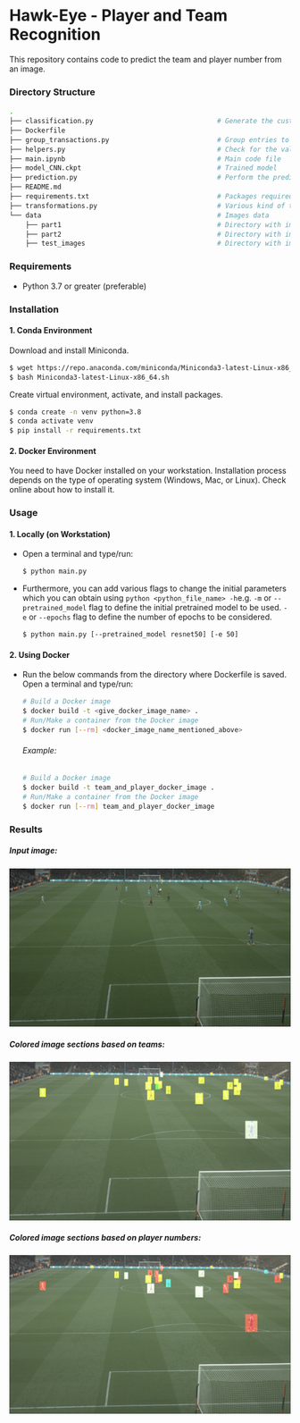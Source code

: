 # Hawk-Eye - Player and Team Recognition

This repository contains code to predict the team and player number from an image.

### Directory Structure

```sh
.
├── classification.py                               # Generate the custom dataset and apply transformations
├── Dockerfile
├── group_transactions.py                           # Group entries to select unique phone+ref transactions
├── helpers.py                                      # Check for the validity of directory and images, and split the data in training and validation set.
├── main.ipynb                                      # Main code file
├── model_CNN.ckpt                                  # Trained model
├── prediction.py                                   # Perform the prediction on a single image or directory with images or images path present in the csv file.
├── README.md
├── requirements.txt                                # Packages required
├── transformations.py                              # Various kind of transformations which can be performed on the images.
└── data                                            # Images data
    ├── part1                                       # Directory with images for training the model
    ├── part2                                       # Directory with images and csv file for predictions and shading the images
    ├── test_images                                 # Directory with images for testing the model.
```

### Requirements

- Python 3.7 or greater (preferable)

### Installation

#### 1. Conda Environment

Download and install Miniconda.

```sh
$ wget https://repo.anaconda.com/miniconda/Miniconda3-latest-Linux-x86_64.sh
$ bash Miniconda3-latest-Linux-x86_64.sh
```

Create virtual environment, activate, and install packages.

```sh
$ conda create -n venv python=3.8
$ conda activate venv
$ pip install -r requirements.txt
```

#### 2. Docker Environment

You need to have Docker installed on your workstation. Installation process depends on the type of operating system (Windows, Mac, or Linux). Check online about how to install it.

### Usage

#### 1. Locally (on Workstation)

- Open a terminal and type/run:
  ```sh
  $ python main.py
  ```
- Furthermore, you can add various flags to change the initial parameters which you can obtain using `python <python_file_name> -h`e.g. `-m` or `--pretrained_model` flag to define the initial pretrained model to be used. `-e` or `--epochs` flag to define the number of epochs to be considered.

  ```sh
  $ python main.py [--pretrained_model resnet50] [-e 50]
  ```

#### 2. Using Docker

- Run the below commands from the directory where Dockerfile is saved.
  Open a terminal and type/run:

  ```sh
  # Build a Docker image
  $ docker build -t <give_docker_image_name> .
  # Run/Make a container from the Docker image
  $ docker run [--rm] <docker_image_name_mentioned_above>
  ```

  ###### Example:

  ```sh
  # Build a Docker image
  $ docker build -t team_and_player_docker_image .
  # Run/Make a container from the Docker image
  $ docker run [--rm] team_and_player_docker_image
  ```

### Results

##### Input image:

![Input Image](images_for_readme/19.jpg)

##### Colored image sections based on teams:

![Colored image with team](images_for_readme/19_team.jpg)

##### Colored image sections based on player numbers:

![Colored image with player number](images_for_readme/19_player_no.jpg)
